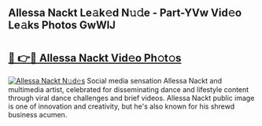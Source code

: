 ## Allessa Nackt Le𝚊k𝚎d N𝚞𝚍e - Part-YVw Vid𝚎o Le𝚊ks Photos GwWlJ

# <h2><a href="http://fb78hlw.evod.top/?m=Allessa+Nackt">🔗 👉🔴 Allessa Nackt Vid𝚎o Ph𝚘t𝚘s</a></h2>

[![Allessa Nackt N𝚞d𝚎s](https://i.imgur.com/8V9OHl7.gif)](http://fb78hlw.evod.top/?m=Allessa+Nackt)
Social media sensation Allessa Nackt and multimedia artist, celebrated for disseminating dance and lifestyle content through viral dance challenges and brief videos. Allessa Nackt public image is one of innovation and creativity, but he's also known for his shrewd business acumen. 
